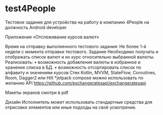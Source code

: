 # test4People
Тестовое задание для устройства на работу в компанию 4People на должность Android developer

Приложение «Отслеживание курсов валют»

Время на отправку выполненного тестового задания:
  Не более 1-й недели с момента отправки тестового.
Задание
  Необходимо получать и отображать список валют и их курс относительно выбранной валюты.
Реализовать:
  • возможность добавления валюты в избранное и хранение списка в БД.
  • возможность отсортировать список по алфавиту и значениям курсов
Стек
  Kotlin, MVVM, StateFlow, Coroutines, Room, Dagger2 или Hilt
  *jetpack compose можно использовать по желанию
API
  https://github.com/exchangeratesapi/exchangeratesapi

Макеты экранов смотри в pdf 

Дизайн
  Исполнитель может использовать стандартные средства для отрисовки элементов или иные подходы на своё усмотрение.
